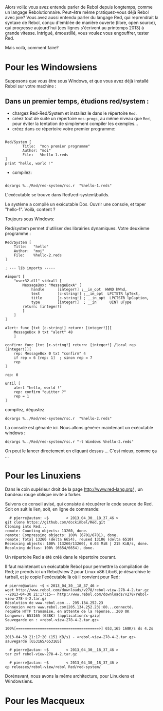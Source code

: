 Alors voilà: vous avez entendu parler de Rebol depuis longtemps, comme un langage Rebolutionnaire. Peut-être même pratiquez-vous déjà Rebol avec joie?
Vous avez aussi entendu parler du langage Red, qui reprendrait la syntaxe de Rebol, conçu d'emblée de manière ouverte (libre, open source), qui progresse aujourd'hui (ces lignes s'écrivent au printemps 2013) à grande vitesse.
Intrigué, émoustillé, vous voulez vous engouffrer, tester Red.

Mais voilà, comment faire?

# Pour les Windowsiens
Supposons que vous être sous Windows, et que vous avez déjà installé Rebol sur votre machine :

## Dans un premier temps, étudions red/system :
* chargez Red-Red/System et installez le dans le répertoire `Red`.
* créez tout de suite un répertoire `mes-progs`, au même niveau que `Red`, pour éviter la tentation de simplement compiler les exemples...
* créez dans ce répertoire votre premier programme:

<pre><code>
Red/System [
        Title:  "mon premier programme"
        Author: "moi"
        File:   %hello-1.reds
]
print "hello, world !"
</code></pre>

* compilez:
<pre><code>
do/args %../Red/red-system/rsc.r  "%hello-1.reds"
</code></pre>

L'exécutable se trouve dans Red\red-system\builds.

Le système a compilé un exécutable Dos. Ouvrir une console, et taper "hello-1". Voilà, content ?


Toujours sous Windows:

Red/system permet d'utiliser des librairies dynamiques.
Votre deuxième programme :

	Red/System [
		Title:   "hello"
		Author:  "moi"
		File: 	 %hello-2.reds
	]
	
	; --- lib imports -----
	
	#import [
		"user32.dll" stdcall [
			MessageBox: "MessageBoxA" [
				handle		[integer!] ;__in_opt  HWND hWnd,
				text		[c-string!] ;__in_opt  LPCTSTR lpText,
				title		[c-string!] ; __in_opt  LPCTSTR lpCaption,
				type 		[integer!]	; __in      UINT uType
			return:	[integer!]
			]
	  	]
	]
	
	alert: func [txt [c-string!] return: [integer!]][
		MessageBox 0 txt "alert" 48 
		]
		
	confirm: func [txt [c-string!] return: [integer!] /local rep [integer!]][
		rep: MessageBox 0 txt "confirm" 4 
		if rep = 6 [rep: 1]  ; sinon rep = 7
		rep
	]
	
	rep: 0
	
	until [
		alert "hello, world !"
		rep: confirm "quitter ?"	
		rep = 1
	] 
	


compilez, dégustez

	do/args %../Red/red-system/rsc.r  "%hello-2.reds" 



La console est gênante ici. Nous allons générer maintenant un exécutable windows :

	do/args %../Red/red-system/rsc.r "-t Windows %hello-2.reds" 



On peut le lancer directement en cliquant dessus ...
C'est mieux, comme ça ...


# Pour les Linuxiens
Dans le coin supérieur droit de la page http://www.red-lang.org/ , un bandeau rouge oblique invite à forker.

Suivons ce conseil avisé, qui consiste à récupérer le code source de Red. Soit on suit le lien, soit, en ligne de commande:

      # pierre@autan: ~$        < 2013_04_30__18_37_46 >
    git clone https://github.com/dockimbel/Red.git
    Cloning into Red...
    remote: Counting objects: 13260, done.
    remote: Compressing objects: 100% (6701/6701), done.
    remote: Total 13260 (delta 6654), reused 13106 (delta 6510)
    Receiving objects: 100% (13260/13260), 6.03 MiB | 215 KiB/s, done.
    Resolving deltas: 100% (6654/6654), done.



Un répertoire Red a été créé dans le répertoire courant.

Il faut maintenant un exécutable Rebol pour permettre la compilation de Red; je prends ici un Rebol/view 2 pour Linux x86 Libc6, je désarchive le tarball, et je copie l'exécutable là où il convient pour Red:

    # pierre@autan: ~$ < 2013_04_30__18_37_46 >
    wget http://www.rebol.com/downloads/v278/rebol-view-278-4-2.tar.gz
    --2013-04-30 21:17:15-- http://www.rebol.com/downloads/v278/rebol-view-278-4-2.tar.gz
    Résolution de www.rebol.com... 205.134.252.23
    Connexion vers www.rebol.com|205.134.252.23|:80...connecté.
    requête HTTP transmise, en attente de la réponse...200 OK
    Longueur: 653165 (638K) [application/x-gzip]
    Sauvegarde en : «rebol-view-278-4-2.tar.gz»
    
    100%[======================================>] 653,165 168K/s ds 4.2s
    
    2013-04-30 21:17:20 (151 KB/s) - «rebol-view-278-4-2.tar.gz» sauvegardé [653165/653165]
    
      # pierre@autan: ~$        < 2013_04_30__18_37_46 >
    tar zxf rebol-view-278-4-2.tar.gz
       
      # pierre@autan: ~$        < 2013_04_30__18_37_46 >
    cp releases/rebol-view/rebol Red/red-system/
    

Dorénavant, nous avons la même architecture, pour Linuxiens et Windowsiens.

# Pour les Macqueux
